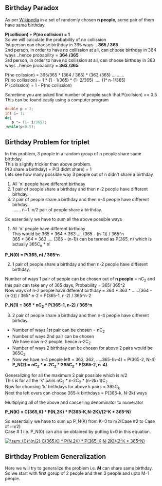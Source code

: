 ## Birthday Paradox
As per [Wikipedia](https://en.wikipedia.org/wiki/Birthday_problem) in a set of randomly chosen __n people__, some pair of them have same birthday.  

__P(collision) + P(no collision) = 1__  
So we will calculate the probability of no collission   
1st person can choose birthday in 365 ways .. __365 / 365__  
2nd person, in order to have no collission at all, can choose birthday in 364 ways ..hence probability = __364 /365__  
3rd person, in order to have no collission at all, can choose birthday in 363 ways ..hence probability = __363 /365__  

P(no colission) = 365/365 * (364 / 365) * (363 /365) ..........  
P( no collission) = 1 * (1 - 1/365) * (1- 2/365) ..... (1* n-1/365)  
P (collssion) = 1 - P(no collission)  

Sometime you are asked find number of people such that P(collsion) >= 0.5  
This can be found easily using a computer program  

```c
double p = 1;
int i= 1;
do{
   p *= (1- i/365);
}while(p<0.5);
```
## Birthday Problem for triplet
In this problem, 3 people in a random group of n people share same birthday.  
This is slightly trickier than above problem.  
P(3 share a birthday) + P(3 didnt share) = 1  
Lets see how many possible way 3 people out of n didn't share a birthday  
1. All 'n' people have different birthday
2. 1 pair of people share a birthday and then n-2 people have different birhday.  
3. 2 pair of people share a birthday and then n-4 people have different birhday.  
.......
n+1. n/2 pair of people share a birthday.

So essentially we have to sum all the above possible ways  
1. All 'n' people have different birthday  
This would be 365 * 364 * 363 .... (365 - (n-1)) / 365^n  
365 * 364 * 363 .... (365 - (n-1)) can be termed as P(365, n)  which is actually 365C<sub>n</sub>  * n!  

**P_N(0) = P(365, n) / 365^n**  

2. 1 pair of people share a birthday and then n-2 people have different birthday.  

Number of ways 1 pair of people can be chosen out of **__n people__** = nC<sub>2</sub> and this pair can take any of 365 days, Probability = 365/ 365^2   
Now ways of n-2 people have different birthday   = 364 * 363 * ......[364 - (n-2)] / 365^ n-2 = P(365-1, n-2) / 365^n-2  

**P_N(1) = 365 * nC<sub>2</sub> * P(365-1, n-2) / 365^n**  

3. 2 pair of people share a birthday and then n-4 people have different birhday.  

- Number of ways 1st pair can be chosen  = nC<sub>2</sub>
- Number of ways 2nd pair can be chosen  
    We have now n-2 people, hence n-2C<sub>2</sub>  
- Number of ways 2 birthday can be chosen for above 2 pairs would be 365C<sub>2</sub>  
- Now we have n-4 people left = 363, 362, .....365-(n-4) = P(365-2, N-4)  
**P_N(2) = nC<sub>2</sub> * n-2C<sub>2</sub> * 365C<sub>2</sub> * P(365-2, n-4)**  


Generalizing for all the maximum 2 pair possible which is n/2  
This is for all the 'k' pairs nC<sub>2</sub> * n-2C<sub>2</sub> * (n-2k+1)C<sub>2</sub>  
Now for choosing 'k' birthdays for above k pairs = 365C<sub>k</sub>  
Next the left overs can choose 365-k birthdays = P(365-k, N-2k) ways  

Multiplying all of the above and cancelling denominator to numerator  

**P_N(K) = C(365,K) * P(N,2K) * P(365-K,N-2K)/(2^K * 365^N)**    

So essentially we have to sum up P_N(K) from K=0 to n/2(Case #2 to Case #1+n/2)  
Case # 1 i.e. P_N(0) can also be obtained by putting k=0 in this equation.  

<a href="https://www.codecogs.com/eqnedit.php?latex=\sum_{0}^{n/2}&space;C(365,K)&space;*&space;P(N,2K)&space;*&space;P(365-K,N-2K)/(2^K&space;*&space;365^N)" target="_blank"><img src="https://latex.codecogs.com/gif.latex?\sum_{0}^{n/2}&space;C(365,K)&space;*&space;P(N,2K)&space;*&space;P(365-K,N-2K)/(2^K&space;*&space;365^N)" title="\sum_{0}^{n/2} C(365,K) * P(N,2K) * P(365-K,N-2K)/(2^K * 365^N)" /></a>     

## Birthday Problem Generalization

Here we will try to generalize the problem i.e.  __*M*__  can share same birthday.
So we start with first gorup of 2 people and then 3 people and upto M-1 people.
